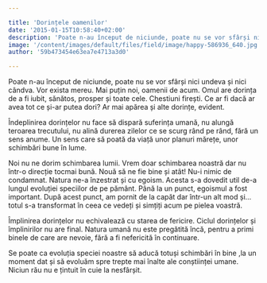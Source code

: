 ```yaml
---

title: 'Dorințele oamenilor'
date: '2015-01-15T10:58:40+02:00'
description: 'Poate n-au început de niciunde, poate nu se vor sfârși nici undeva și nicicândva. Vor exista mereu. Mai puțin noi, oamenii de acum. Omul are dorința de afi iubit, sănătos, prosper și toate cele. Chest'
image: '/content/images/default/files/field/image/happy-586936_640.jpg'
author: '59b473454e63ea7e4713a3d0'

---
```

<div class="kg-card-markdown"><p>Poate n-au început de niciunde, poate nu se vor sfârși nici undeva și nici cândva. Vor exista mereu. Mai puțin noi, oamenii de acum. Omul are dorința de a fi iubit, sănătos, prosper și toate cele. Chestiuni firești. Ce ar fi dacă ar avea tot ce și-ar putea dori? Ar mai apărea și alte dorințe, evident.</p>
<p>Îndeplinirea dorințelor nu face să dispară suferința umană, nu alungă teroarea trecutului, nu alină durerea zilelor ce se scurg rând pe rând, fără un sens anume. Un sens care să poată da viață unor planuri mărețe, unor schimbări bune în lume.</p>
<p>Noi nu ne dorim schimbarea lumii. Vrem doar schimbarea noastră dar nu într-o direcție tocmai bună. Nouă să ne fie bine și atât! Nu-i nimic de condamnat. Natura ne-a înzestrat și cu egoism. Acesta s-a dovedit util de-a lungul evoluției speciilor de pe pământ. Până la un punct, egoismul a fost important. După acest punct, am pornit de la capăt dar într-un alt mod și... totul s-a transformat în ceea ce vedeți și simțiți acum pe pielea voastră.</p>
<p>Împlinirea dorințelor nu echivalează cu starea de fericire. Ciclul dorințelor și împlinirilor nu are final. Natura umană nu este pregătită încă, pentru a primi binele de care are nevoie, fără a fi nefericită în continuare.</p>
<p>Se poate ca evoluția speciei noastre să aducă totuși schimbări în bine ,la un moment dat și să evoluăm spre trepte mai înalte ale conștiinței umane. Niciun rău nu e țintuit în cuie la nesfârșit.  </p>
<p> </p>
</div>
